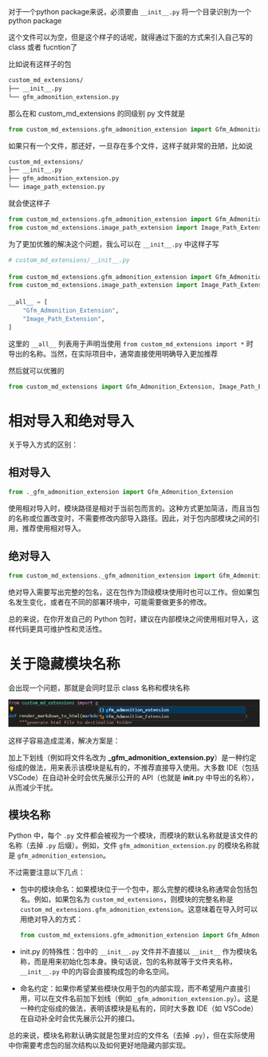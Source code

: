 对于一个python package来说，必须要由 `__init__.py` 将一个目录识别为一个 python package

这个文件可以为空，但是这个样子的话呢，就得通过下面的方式来引入自己写的 class 或者  fucntion了 

比如说有这样子的包

```perl
custom_md_extensions/
├── __init__.py
└── gfm_admonition_extension.py
```

那么在和 custom_md_extensions 的同级别 py 文件就是

```python
from custom_md_extensions.gfm_admonition_extension import Gfm_Admonition_Extension
```

如果只有一个文件，那还好，一旦存在多个文件，这样子就非常的丑陋，比如说

```perl
custom_md_extensions/
├── __init__.py
├── gfm_admonition_extension.py
└── image_path_extension.py
```

就会使这样子

```python
from custom_md_extensions.gfm_admonition_extension import Gfm_Admonition_Extension
from custom_md_extensions.image_path_extension import Image_Path_Extension
```

为了更加优雅的解决这个问题，我么可以在 `__init__.py` 中这样子写

```python
# custom_md_extensions/__init__.py

from custom_md_extensions.gfm_admonition_extension import Gfm_Admonition_Extension
from custom_md_extensions.image_path_extension import Image_Path_Extension

__all__ = [
    "Gfm_Admonition_Extension",
    "Image_Path_Extension",
]
```

这里的 `__all__` 列表用于声明当使用 `from custom_md_extensions import *` 时导出的名称。当然，在实际项目中，通常直接使用明确导入更加推荐

然后就可以优雅的

```python
from custom_md_extensions import Gfm_Admonition_Extension, Image_Path_Extension
```



# 相对导入和绝对导入

关于导入方式的区别：

## 相对导入

```python
from ._gfm_admonition_extension import Gfm_Admonition_Extension
```

使用相对导入时，模块路径是相对于当前包而言的。这种方式更加简洁，而且当包的名称或位置改变时，不需要修改内部导入路径。因此，对于包内部模块之间的引用，推荐使用相对导入。

## 绝对导入

```python
from custom_md_extensions._gfm_admonition_extension import Gfm_Admonition_Extension
```

绝对导入需要写出完整的包名，这在包作为顶级模块使用时也可以工作。但如果包名发生变化，或者在不同的部署环境中，可能需要做更多的修改。



总的来说，在你开发自己的 Python 包时，建议在内部模块之间使用相对导入，这样代码更具可维护性和灵活性。



# 关于隐藏模块名称

会出现一个问题，那就是会同时显示 class 名称和模块名称

![module name](./images/module-name.png)

这样子容易造成混淆，解决方案是：

加上下划线（例如将文件名改为 **_gfm_admonition_extension.py**）是一种约定俗成的做法，用来表示该模块是私有的，不推荐直接导入使用。大多数 IDE（包括 VSCode）在自动补全时会优先展示公开的 API（也就是 **init**.py 中导出的名称），从而减少干扰。

## 模块名称

Python 中，每个 `.py` 文件都会被视为一个模块，而模块的默认名称就是该文件的名称（去掉 `.py` 后缀）。例如，文件 `gfm_admonition_extension.py` 的模块名称就是 `gfm_admonition_extension`。

不过需要注意以下几点：

- 包中的模块命名：如果模块位于一个包中，那么完整的模块名称通常会包括包名。例如，如果包名为 `custom_md_extensions`，则模块的完整名称是 `custom_md_extensions.gfm_admonition_extension`。这意味着在导入时可以用绝对导入的方式：

  ```python
  from custom_md_extensions.gfm_admonition_extension import Gfm_Admonition_Extension
  ```

- init.py 的特殊性：包中的 `__init__.py` 文件并不直接以 `__init__` 作为模块名称，而是用来初始化包本身。换句话说，包的名称就等于文件夹名称，`__init__.py` 中的内容会直接构成包的命名空间。

- 命名约定：如果你希望某些模块仅用于包的内部实现，而不希望用户直接引用，可以在文件名前加下划线（例如 `_gfm_admonition_extension.py`）。这是一种约定俗成的做法，表明该模块是私有的，同时大多数 IDE（如 VSCode）在自动补全时会优先展示公开的接口。

总的来说，模块名称默认确实就是包里对应的文件名（去掉 `.py`），但在实际使用中你需要考虑包的层次结构以及如何更好地隐藏内部实现。
